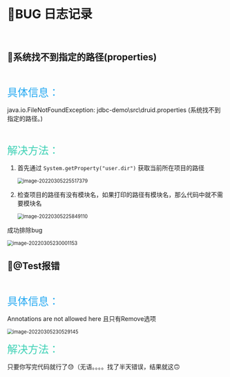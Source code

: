 # 👾BUG 日志记录



<br>



## 🤯系统找不到指定的路径(properties)

<br>

<font size="5rem" color="#23a8f2">具体信息：</font>

java.io.FileNotFoundException: jdbc-demo\src\druid.properties (系统找不到指定的路径。)

<br>

<font size="5rem" color="#3ed1b5">解决方法：</font>

1. 首先通过 `System.getProperty("user.dir")` 获取当前所在项目的路径

   <img src="C:\Users\sarex\AppData\Roaming\Typora\typora-user-images\image-20220305225517379.png" alt="image-20220305225517379" style="zoom:80%;" /> 

2. 检查项目的路径有没有模块名，如果打印的路径有模块名，那么代码中就不需要模块名

   <img src="C:\Users\sarex\AppData\Roaming\Typora\typora-user-images\image-20220305225849110.png" alt="image-20220305225849110" style="zoom:80%;" />



成功排除bug

<img src="C:\Users\sarex\AppData\Roaming\Typora\typora-user-images\image-20220305230001153.png" alt="image-20220305230001153" style="zoom:80%;" />







## 🫤@Test报错

<br>

<font size="5rem" color="#23a8f2">具体信息：</font>

Annotations are not allowed here 且只有Remove选项

<img src="👾BUG 日志记录.assets/image-20220305230529145.png" alt="image-20220305230529145" style="zoom:80%;" /> 

<br>

<font size="5rem" color="#3ed1b5">解决方法：</font>

只要你写完代码就行了😓（无语。。。。找了半天错误，结果就这🙃
